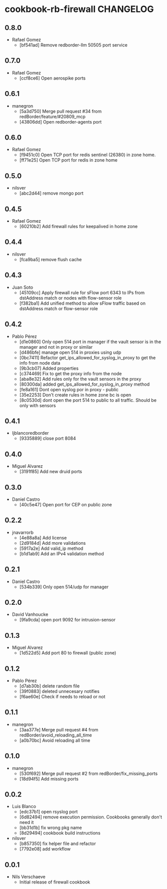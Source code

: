 cookbook-rb-firewall CHANGELOG
===============

## 0.8.0

  - Rafael Gomez
    - [bf541ad] Remove redborder-llm 50505 port service

## 0.7.0

  - Rafael Gomez
    - [ccf8ce6] Open aerospike ports

## 0.6.1

  - manegron
    - [5a3d750] Merge pull request #34 from redBorder/feature/#20809_mcp
    - [43806dd] Open redborder-agents port

## 0.6.0

  - Rafael Gomez
    - [f9451c0] Open TCP port for redis sentinel (26380) in zone home.
    - [ff71e25] Open TCP port for redis in zone home

## 0.5.0

  - nilsver
    - [abc2d44] remove mongo port

## 0.4.5

  - Rafael Gomez
    - [60210b2] Add firewall rules for keepalived in home zone

## 0.4.4

  - nilsver
    - [fca9ba5] remove flush cache

## 0.4.3

  - Juan Soto
    - [45109cc] Apply firewall rule for sFlow port 6343 to IPs from dstAddress match or nodes with flow-sensor role
    - [f382ba1] Add unified method to allow sFlow traffic based on dstAddress match or flow-sensor role

## 0.4.2

  - Pablo Pérez
    - [d1e0860] Only open 514 port in manager if the vault sensor is in the manager and not in proxy or similar
    - [d486bfe] manage open 514 in proxies using udp
    - [0bc7411] Refactor get_ips_allowed_for_syslog_in_proxy to get the info from node data
    - [9b3cb07] Added properties
    - [c374469] Fix to get the proxy info from the node
    - [aba8e32] Add rules only for the vault sensors in the proxy
    - [80300da] added get_ips_allowed_for_syslog_in_proxy method
    - [fe8a161] Dont open syslog por in proxy - public
    - [35e2253] Don't create rules in home zone bc is open
    - [8c0530d] dont open the port 514 to public to all traffic. Should be only with sensors

## 0.4.1

  - ljblancoredborder
    - [9335889] close port 8084

## 0.4.0

  - Miguel Alvarez
    - [3191f85] Add new druid ports

## 0.3.0

  - Daniel Castro
    - [40c5e47] Open port for CEP on public zone

## 0.2.2

  - jnavarrorb
    - [4e88a8a] Add license
    - [2d9184d] Add more validations
    - [5917a2e] Add valid_ip method
    - [b1d1ab9] Add an IPv4 validation method

## 0.2.1

  - Daniel Castro
    - [534b339] Only open 514/udp for manager

## 0.2.0

  - David Vanhoucke
    - [9fa9cda] open port 9092 for intrusion-sensor

## 0.1.3

  - Miguel Alvarez
    - [1d522d5] Add port 80 to firewall (public zone)

## 0.1.2

  - Pablo Pérez
    - [d7ab30b] delete random file
    - [39f0883] deleted unnecesary notifies
    - [f6ae60e] Check if needs to reload or not

## 0.1.1

  - manegron
    - [3aa377e] Merge pull request #4 from redBorder/avoid_reloading_all_time
    - [a0b70bc] Avoid reloading all time

## 0.1.0

  - manegron
    - [530f692] Merge pull request #2 from redBorder/fix_missing_ports
    - [18d94f5] Add missing ports

## 0.0.2

  - Luis Blanco
    - [edc37b1] open rsyslog port
    - [6d82494] remove execution permission. Cookbooks generally don't need it
    - [bb31d1b] fix wrong pkg name
    - [8d29494] cookbook build instructions
  - nilsver
    - [b857350] fix helper file and refactor
    - [7792e08] add workflow

## 0.0.1
- Nils Verschaeve
    - Initial release of firewall cookbook

